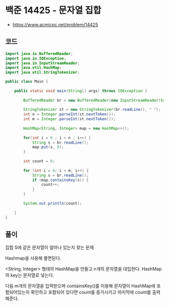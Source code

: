 # 백준 14425 - 문자열 집합
- https://www.acmicpc.net/problem/14425

## 코드
``` java
import java.io.BufferedReader;
import java.io.IOException;
import java.io.InputStreamReader;
import java.util.HashMap;
import java.util.StringTokenizer;

public class Main {
	
	public static void main(String[] args) throws IOException {
		
		BufferedReader br = new BufferedReader(new InputStreamReader(System.in));
		
		StringTokenizer st = new StringTokenizer(br.readLine(), " ");
		int n = Integer.parseInt(st.nextToken());
		int m = Integer.parseInt(st.nextToken());
		
		HashMap<String, Integer> map = new HashMap<>();
		
		for(int i = 0 ; i < n ; i++) {
			String s = br.readLine();
			map.put(s, 0);
		}
		
		int count = 0;
		
		for (int i = 0; i < m; i++) {
			String s = br.readLine();
			if (map.containsKey(s)) {
				count++;
			}
		}
    
		System.out.println(count);	
		
	}
}
```

## 풀이
집합 S에 같은 문자열이 얼마나 있는지 찾는 문제

Hashmap을 사용해 풀면된다.

<String, Integer> 형태의 HashMap을 만들고 n개의 문자열을 대입한다. HashMap의 key는 문자열로 넣는다.

다음 m개의 문자열을 입력받으며 containsKey()를 이용해 문자열이 HashMap에 포함되어있는지 확인하고 포함되어 있다면 count를 증가시키고
마지막에 count를 출력해준다.

